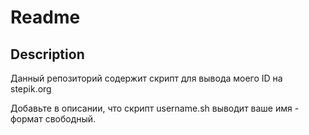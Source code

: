 # Readme

## Description

Данный репозиторий содержит скрипт для вывода моего ID на stepik.org

Добавьте в описании, что скрипт username.sh выводит ваше имя - формат свободный. 
